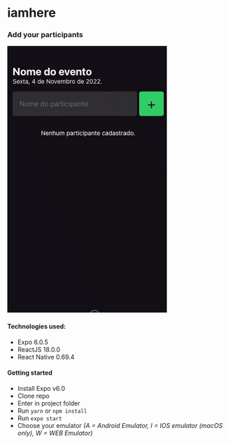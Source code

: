 # iamhere
### Add your participants

<img src="./assets/iamhere.gif">

#### Technologies used:
- Expo 6.0.5
- ReactJS 18.0.0
- React Native 0.69.4

#### Getting started
- Install Expo v6.0
- Clone repo
- Enter in project folder
- Run ```yarn``` or ```npm install```
- Run ```expo start```
- Choose your emulator
_(A = Android Emulator, I = IOS emulator (macOS only), W = WEB Emulator)_